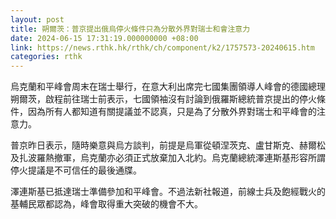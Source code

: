 ```yaml
---
layout: post
title: 朔爾茨：普京提出俄烏停火條件只為分散外界對瑞士和會注意力
date: 2024-06-15 17:31:19.000000000 +08:00
link: https://news.rthk.hk/rthk/ch/component/k2/1757573-20240615.htm
categories: rthk
---
```


烏克蘭和平峰會周末在瑞士舉行，在意大利出席完七國集團領導人峰會的德國總理朔爾茨，啟程前往瑞士前表示，七國領袖沒有討論到俄羅斯總統普京提出的停火條件，因為所有人都知道有關提議並不認真，只是為了分散外界對瑞士和平峰會的注意力。

普京昨日表示，隨時樂意與烏方談判，前提是烏軍從頓涅茨克、盧甘斯克、赫爾松及扎波羅熱撤軍，烏克蘭亦必須正式放棄加入北約。烏克蘭總統澤連斯基形容所謂停火提議是不可信任的最後通牒。

澤連斯基已抵達瑞士準備參加和平峰會。不過法新社報道，前線士兵及飽經戰火的基輔民眾都認為，峰會取得重大突破的機會不大。
